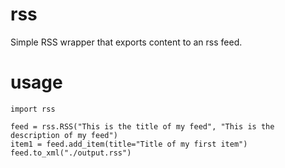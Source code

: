 rss
===

Simple RSS wrapper that exports content to an rss feed. 

usage
===

	import rss
	
	feed = rss.RSS("This is the title of my feed", "This is the description of my feed")
	item1 = feed.add_item(title="Title of my first item")
	feed.to_xml("./output.rss")

